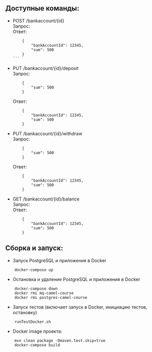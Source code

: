 ## Доступные команды:

- POST /bankaccount/{id}\
    Запрос:\
    Ответ:
    ```
        {
            "bankAccountId": 12345,
            "sum": 500
        }
    ```​
- PUT /bankaccount/{id}/deposit\
    Запрос:
    ```
        {
            "sum": 500
        }
    ```
    Ответ:
    ```
        {
            "bankAccountId": 12345,
            "sum": 500
        }
    ```
- PUT /bankaccount/{id}/withdraw\
    Запрос:
    ```
        {
            "sum": 500
        }
    ```
    Ответ:
    ```
        {
            "bankAccountId": 12345,
            "sum": 500
        }
    ```
- GET /bankaccount/{id}/balance\
    Запрос:\
    Ответ:
    ```
        {
            "bankAccountId": 12345,
            "sum": 500
        }
    ```
## Сборка и запуск:

- Запуск PostgreSQL и приложения в Docker
```
    docker-compose up
```
- Остановка и удаление PostgreSQL и приложения в Docker
```
    docker-compose down
    docker rmi mq-camel-course
    docker rmi postgres-camel-course
```
- Запуск тестов (включает запуск в Docker, инициацию тестов, остановку)
```
    runTestDocker.sh
```
- Docker image проекта:
```
    mvn clean package -Dmaven.test.skip=true
    docker-compose build